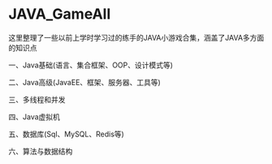 # JAVA_GameAll
这里整理了一些以前上学时学习过的练手的JAVA小游戏合集，涵盖了JAVA多方面的知识点

一、Java基础(语言、集合框架、OOP、设计模式等)

二、Java高级(JavaEE、框架、服务器、工具等)
 
三、多线程和并发
 
四、Java虚拟机
 
五、数据库(Sql、MySQL、Redis等)
 
六、算法与数据结构
